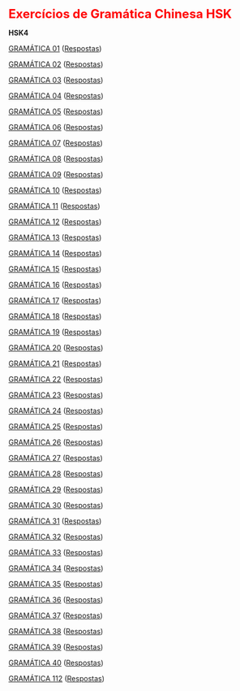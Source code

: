 <p><span style="color: #ff0000; font-size: 18pt;"><strong>Exercícios de Gramática Chinesa HSK</strong></span></p>


<strong>HSK4</strong>

<a href="HSK4 - 01.html">GRAMÁTICA 01</a>
 (<a href="HSK4 - 01 - respostas.html">Respostas</a>)
 
<a href="HSK4 - 02.html">GRAMÁTICA 02</a>
 (<a href="HSK4 - 02 - respostas.html">Respostas</a>)

<a href="HSK4 - 03.html">GRAMÁTICA 03</a>
 (<a href="HSK4 - 03 - respostas.html">Respostas</a>)
 
<a href="HSK4 - 04.html">GRAMÁTICA 04</a>
 (<a href="HSK4 - 04 - respostas.html">Respostas</a>)
 
<a href="HSK4 - 05.html">GRAMÁTICA 05</a>
 (<a href="HSK4 - 05 - respostas.html">Respostas</a>)

 <a href="HSK4 - 06.html">GRAMÁTICA 06</a>
 (<a href="HSK4 - 06 - respostas.html">Respostas</a>)

 <a href="HSK4 - 07.html">GRAMÁTICA 07</a>
 (<a href="HSK4 - 07 - respostas.html">Respostas</a>)

 <a href="HSK4 - 08.html">GRAMÁTICA 08</a>
 (<a href="HSK4 - 08 - respostas.html">Respostas</a>)

 <a href="HSK4 - 09.html">GRAMÁTICA 09</a>
 (<a href="HSK4 - 09 - respostas.html">Respostas</a>)
 
 <a href="HSK4 - 10.html">GRAMÁTICA 10</a>
 (<a href="HSK4 - 10 - respostas.html">Respostas</a>)

 <a href="HSK4 - 11.html">GRAMÁTICA 11</a>
(<a href="HSK4 - 11 - respostas.html">Respostas</a>)

<a href="HSK4 - 12.html">GRAMÁTICA 12</a>
(<a href="HSK4 - 12 - respostas.html">Respostas</a>)

<a href="HSK4 - 13.html">GRAMÁTICA 13</a>
(<a href="HSK4 - 13 - respostas.html">Respostas</a>)

<a href="HSK4 - 14.html">GRAMÁTICA 14</a>
(<a href="HSK4 - 14 - respostas.html">Respostas</a>)

<a href="HSK4 - 15.html">GRAMÁTICA 15</a>
(<a href="HSK4 - 15 - respostas.html">Respostas</a>)

<a href="HSK4 - 16.html">GRAMÁTICA 16</a>
(<a href="HSK4 - 16 - respostas.html">Respostas</a>)

<a href="HSK4 - 17.html">GRAMÁTICA 17</a>
(<a href="HSK4 - 17 - respostas.html">Respostas</a>)

<a href="HSK4 - 18.html">GRAMÁTICA 18</a>
(<a href="HSK4 - 18 - respostas.html">Respostas</a>)

<a href="HSK4 - 19.html">GRAMÁTICA 19</a>
(<a href="HSK4 - 19 - respostas.html">Respostas</a>)

<a href="HSK4 - 20.html">GRAMÁTICA 20</a>
(<a href="HSK4 - 20 - respostas.html">Respostas</a>)

<a href="HSK4 - 21.html">GRAMÁTICA 21</a>
(<a href="HSK4 - 21 - respostas.html">Respostas</a>)

<a href="HSK4 - 22.html">GRAMÁTICA 22</a>
(<a href="HSK4 - 22 - respostas.html">Respostas</a>)

<a href="HSK4 - 23.html">GRAMÁTICA 23</a>
(<a href="HSK4 - 23 - respostas.html">Respostas</a>)

<a href="HSK4 - 24.html">GRAMÁTICA 24</a>
(<a href="HSK4 - 24 - respostas.html">Respostas</a>)

<a href="HSK4 - 25.html">GRAMÁTICA 25</a>
(<a href="HSK4 - 25 - respostas.html">Respostas</a>)

<a href="HSK4 - 26.html">GRAMÁTICA 26</a>
(<a href="HSK4 - 26 - respostas.html">Respostas</a>)

<a href="HSK4 - 27.html">GRAMÁTICA 27</a>
(<a href="HSK4 - 27 - respostas.html">Respostas</a>)

<a href="HSK4 - 28.html">GRAMÁTICA 28</a>
(<a href="HSK4 - 28 - respostas.html">Respostas</a>)

<a href="HSK4 - 29.html">GRAMÁTICA 29</a>
(<a href="HSK4 - 29 - respostas.html">Respostas</a>)

<a href="HSK4 - 30.html">GRAMÁTICA 30</a>
(<a href="HSK4 - 30 - respostas.html">Respostas</a>)

<a href="HSK4 - 31.html">GRAMÁTICA 31</a>
(<a href="HSK4 - 31 - respostas.html">Respostas</a>)

<a href="HSK4 - 32.html">GRAMÁTICA 32</a>
(<a href="HSK4 - 32 - respostas.html">Respostas</a>)

<a href="HSK4 - 33.html">GRAMÁTICA 33</a>
(<a href="HSK4 - 33 - respostas.html">Respostas</a>)

<a href="HSK4 - 34.html">GRAMÁTICA 34</a>
(<a href="HSK4 - 34 - respostas.html">Respostas</a>)

<a href="HSK4 - 35.html">GRAMÁTICA 35</a>
(<a href="HSK4 - 35 - respostas.html">Respostas</a>)

<a href="HSK4 - 36.html">GRAMÁTICA 36</a>
(<a href="HSK4 - 36 - respostas.html">Respostas</a>)

<a href="HSK4 - 37.html">GRAMÁTICA 37</a>
(<a href="HSK4 - 37 - respostas.html">Respostas</a>)

<a href="HSK4 - 38.html">GRAMÁTICA 38</a>
(<a href="HSK4 - 38 - respostas.html">Respostas</a>)

<a href="HSK4 - 39.html">GRAMÁTICA 39</a>
(<a href="HSK4 - 39 - respostas.html">Respostas</a>)

<a href="HSK4 - 40.html">GRAMÁTICA 40</a>
(<a href="HSK4 - 40 - respostas.html">Respostas</a>)



<a href="HSK4 - 112.html">GRAMÁTICA 112</a>
(<a href="HSK4 - 112 - respostas.html">Respostas</a>)
